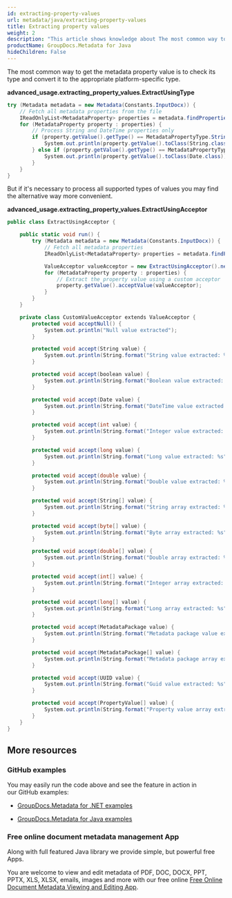 ```yaml
---
id: extracting-property-values
url: metadata/java/extracting-property-values
title: Extracting property values
weight: 2
description: "This article shows knowledge about The most common way to get the metadata property value is to check its type and convert it to the appropriate platform-specific type in Java."
productName: GroupDocs.Metadata for Java
hideChildren: False
---
```

The most common way to get the metadata property value is to check its type and convert it to the appropriate platform-specific type.

**advanced\_usage.extracting\_property\_values.ExtractUsingType**

```csharp
try (Metadata metadata = new Metadata(Constants.InputDocx)) {
	// Fetch all metadata properties from the file
	IReadOnlyList<MetadataProperty> properties = metadata.findProperties(new AnySpecification());
	for (MetadataProperty property : properties) {
		// Process String and DateTime properties only
		if (property.getValue().getType() == MetadataPropertyType.String) {
			System.out.println(property.getValue().toClass(String.class));
		} else if (property.getValue().getType() == MetadataPropertyType.DateTime) {
			System.out.println(property.getValue().toClass(Date.class));
		}
	}
}
```

But if it's necessary to process all supported types of values you may find the alternative way more convenient.

**advanced\_usage.extracting\_property\_values.ExtractUsingAcceptor**

```csharp
public class ExtractUsingAcceptor {

    public static void run() {
        try (Metadata metadata = new Metadata(Constants.InputDocx)) {
            // Fetch all metadata properties
            IReadOnlyList<MetadataProperty> properties = metadata.findProperties(new AnySpecification());

            ValueAcceptor valueAcceptor = new ExtractUsingAcceptor().new CustomValueAcceptor();
            for (MetadataProperty property : properties) {
                // Extract the property value using a custom acceptor
                property.getValue().acceptValue(valueAcceptor);
            }
        }
    }

    private class CustomValueAcceptor extends ValueAcceptor {
        protected void acceptNull() {
            System.out.println("Null value extracted");
        }

        protected void accept(String value) {
            System.out.println(String.format("String value extracted: %s", value));
        }

        protected void accept(boolean value) {
            System.out.println(String.format("Boolean value extracted: %s", value));
        }

        protected void accept(Date value) {
            System.out.println(String.format("DateTime value extracted: %s", value));
        }

        protected void accept(int value) {
            System.out.println(String.format("Integer value extracted: %s", value));
        }

        protected void accept(long value) {
            System.out.println(String.format("Long value extracted: %s", value));
        }

        protected void accept(double value) {
            System.out.println(String.format("Double value extracted: %s", value));
        }

        protected void accept(String[] value) {
            System.out.println(String.format("String array extracted: %s", (Object) value));
        }

        protected void accept(byte[] value) {
            System.out.println(String.format("Byte array extracted: %s", value));
        }

        protected void accept(double[] value) {
            System.out.println(String.format("Double array extracted: %s", value));
        }

        protected void accept(int[] value) {
            System.out.println(String.format("Integer array extracted: %s", value));
        }

        protected void accept(long[] value) {
            System.out.println(String.format("Long array extracted: %s", value));
        }

        protected void accept(MetadataPackage value) {
            System.out.println(String.format("Metadata package value extracted: %s", value));
        }

        protected void accept(MetadataPackage[] value) {
            System.out.println(String.format("Metadata package array extracted: %s", (Object) value));
        }

        protected void accept(UUID value) {
            System.out.println(String.format("Guid value extracted: %s", value));
        }

        protected void accept(PropertyValue[] value) {
            System.out.println(String.format("Property value array extracted: %s", (Object) value));
        }
    }
}
```

## More resources

### GitHub examples

You may easily run the code above and see the feature in action in our GitHub examples:

*   [GroupDocs.Metadata for .NET examples](https://github.com/groupdocs-metadata/GroupDocs.Metadata-for-.NET)
    
*   [GroupDocs.Metadata for Java examples](https://github.com/groupdocs-metadata/GroupDocs.Metadata-for-Java)
    

### Free online document metadata management App

Along with full featured Java library we provide simple, but powerful free Apps.

You are welcome to view and edit metadata of PDF, DOC, DOCX, PPT, PPTX, XLS, XLSX, emails, images and more with our free online [Free Online Document Metadata Viewing and Editing App](https://products.groupdocs.app/metadata).
